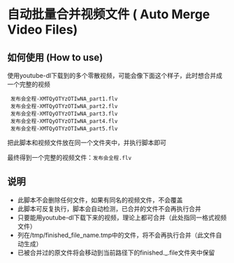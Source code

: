 # 自动批量合并视频文件 ( Auto Merge Video Files)

## 如何使用 (How to use)
使用youtube-dl下载到的多个零散视频，可能会像下面这个样子，此时想合并成一个完整的视频
```
 发布会全程-XMTQyOTYzOTIwNA_part1.flv
 发布会全程-XMTQyOTYzOTIwNA_part2.flv
 发布会全程-XMTQyOTYzOTIwNA_part3.flv
 发布会全程-XMTQyOTYzOTIwNA_part4.flv
 发布会全程-XMTQyOTYzOTIwNA_part5.flv
```
把此脚本和视频文件放在同一个文件夹中，并执行脚本即可

最终得到一个完整的视频文件：`发布会全程.flv`

## 说明
* 此脚本不会删除任何文件，如果有同名的视频文件，不会覆盖
* 此脚本可反复执行，脚本会自动检测，已合并的文件不会再执行合并
* 只要能用youtube-dl下载下来的视频，理论上都可合并（此处指同一格式视频文件）
* 列在/tmp/finished_file_name.tmp中的文件，将不会再执行合并（此文件自动生成）
* 已被合并过的原文件将会移动到当前路径下的finished._.file文件夹中保留
